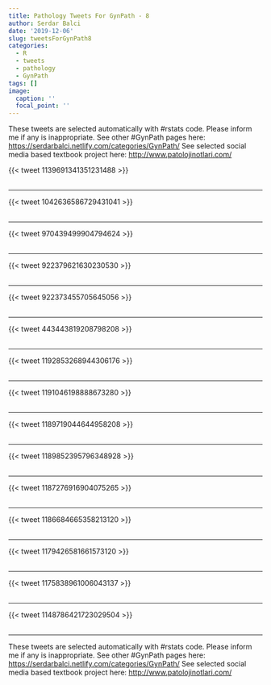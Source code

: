 ```yaml
---
title: Pathology Tweets For GynPath - 8
author: Serdar Balci
date: '2019-12-06'
slug: tweetsForGynPath8
categories:
  - R
  - tweets
  - pathology
  - GynPath
tags: []
image:
  caption: ''
  focal_point: ''
---
```



These tweets are selected automatically with #rstats code. Please inform me if any is inappropriate.
See other #GynPath pages here: https://serdarbalci.netlify.com/categories/GynPath/ 
See selected social media based textbook project here: http://www.patolojinotlari.com/

{{< tweet 1139691341351231488 >}}
<br>
<br>
<hr>
{{< tweet 1042636586729431041 >}}
<br>
<br>
<hr>
{{< tweet 970439499904794624 >}}
<br>
<br>
<hr>
{{< tweet 922379621630230530 >}}
<br>
<br>
<hr>
{{< tweet 922373455705645056 >}}
<br>
<br>
<hr>
{{< tweet 443443819208798208 >}}
<br>
<br>
<hr>
{{< tweet 1192853268944306176 >}}
<br>
<br>
<hr>
{{< tweet 1191046198888673280 >}}
<br>
<br>
<hr>
{{< tweet 1189719044644958208 >}}
<br>
<br>
<hr>
{{< tweet 1189852395796348928 >}}
<br>
<br>
<hr>
{{< tweet 1187276916904075265 >}}
<br>
<br>
<hr>
{{< tweet 1186684665358213120 >}}
<br>
<br>
<hr>
{{< tweet 1179426581661573120 >}}
<br>
<br>
<hr>
{{< tweet 1175838961006043137 >}}
<br>
<br>
<hr>
{{< tweet 1148786421723029504 >}}
<br>
<br>
<hr>


These tweets are selected automatically with #rstats code. Please inform me if any is inappropriate.
See other #GynPath pages here: https://serdarbalci.netlify.com/categories/GynPath/ 
See selected social media based textbook project here: http://www.patolojinotlari.com/
